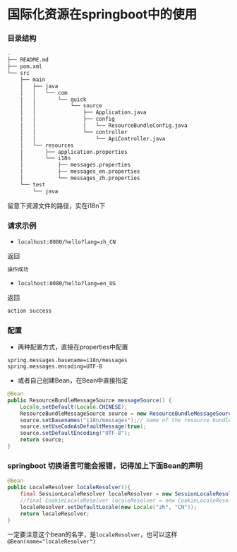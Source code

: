 # 国际化资源在springboot中的使用

### 目录结构
```bash
.
├── README.md
├── pom.xml
└── src
    ├── main
    │   ├── java
    │   │   └── com
    │   │       └── quick
    │   │           └── source
    │   │               ├── Application.java
    │   │               ├── config
    │   │               │   └── ResourceBundleConfig.java
    │   │               └── controller
    │   │                   └── ApiController.java
    │   └── resources
    │       ├── application.properties
    │       └── i18n
    │           ├── messages.properties
    │           ├── messages_en.properties
    │           └── messages_zh.properties
    └── test
        └── java

```
留意下资源文件的路径，实在i18n下

### 请求示例

- `localhost:8080/hello?lang=zh_CN`

返回
```bash
操作成功
```

- `localhost:8080/hello?lang=en_US`

返回
```bash
action success
```

### 配置
- 两种配置方式，直接在properties中配置
```text
spring.messages.basename=i18n/messages
spring.messages.encoding=UTF-8
```
- 或者自己创建Bean，在Bean中直接指定
```java
@Bean
public ResourceBundleMessageSource messageSource() {
    Locale.setDefault(Locale.CHINESE);
    ResourceBundleMessageSource source = new ResourceBundleMessageSource();
    source.setBasenames("i18n/messages");// name of the resource bundle
    source.setUseCodeAsDefaultMessage(true);
    source.setDefaultEncoding("UTF-8");
    return source;
}
```

### springboot 切换语言可能会报错，记得加上下面Bean的声明

```java
@Bean
public LocaleResolver localeResolver(){
    final SessionLocaleResolver localeResolver = new SessionLocaleResolver();
    //final CookieLocaleResolver localeResolver = new CookieLocaleResolver();
    localeResolver.setDefaultLocale(new Locale("zh", "CN"));
    return localeResolver;
}
```
一定要注意这个bean的名字，是`localeResolver`，也可以这样
`@Bean(name="localeResolver")`